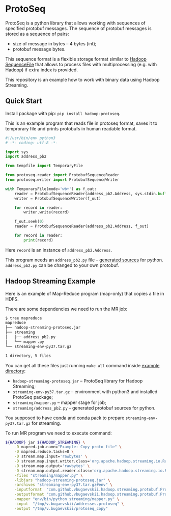 # ProtoSeq

ProtoSeq is a python library that allows working with sequences of specified protobuf messages. The sequence of protobuf messages is stored as a sequence of pairs:
* size of message in bytes – 4 bytes (int);
* protobuf message bytes.

This sequence format is a flexible storage format similar to [Hadoop SequenceFile](https://hadoop.apache.org/docs/current/api/org/apache/hadoop/io/SequenceFile.html) that allows to process files with multiprocessing (e.g. with Hadoop) if extra index is provided.

This repository is an example how to work with binary data using Hadoop Streaming.

## Quick Start

Install package with pip: `pip install hadoop-protoseq`.

This is an example program that reads file in protoseq format, saves it to temprorary file and prints protobufs in human readable format.

```python
#!/usr/bin/env python3
# -*- coding: utf-8 -*-

import sys
import address_pb2

from tempfile import TemporaryFile

from protoseq.reader import ProtobufSequenceReader
from protoseq.writer import ProtobufSequenceWriter

with TemporaryFile(mode='wb+') as f_out:
    reader = ProtobufSequenceReader(address_pb2.Address, sys.stdin.buffer)
    writer = ProtobufSequenceWriter(f_out)

    for record in reader:
        writer.write(record)

    f_out.seek(0)
    reader = ProtobufSequenceReader(address_pb2.Address, f_out)

    for record in reader:
        print(record)
```

Here `record` is an instance of `address_pb2.Address`.

This program needs an `address_pb2.py` file – [generated sources](https://developers.google.com/protocol-buffers/docs/pythontutorial#compiling-your-protocol-buffers) for python. `address_pb2.py` can be changed to your own protobuf.

## Hadoop Streaming Example

Here is an example of Map-Reduce program (map-only) that copies a file in HDFS.

There are some dependencies we need to run the MR job:

```bash
$ tree mapreduce
mapreduce
├── hadoop-streaming-protoseq.jar
├── streaming
│   ├── address_pb2.py
│   └── mapper.py
└── streaming-env-py37.tar.gz

1 directory, 5 files
``` 

You can get all these files just running `make all` command inside [example directory](examples/streaming):
* `hadoop-streaming-protoseq.jar` – ProtoSeq library for Hadoop Streaming;
* `streaming-env-py37.tar.gz` – environment with python3 and installed ProtoSeq package;
* `streaming/mapper.py` – mapper stage for job;
* `streaming/address_pb2.py` – generated protobuf sources for python.

You supposed to have [conda](https://conda.io/projects/conda/en/latest/index.html) and [conda pack](https://conda.github.io/conda-pack/) to prepare `streaming-env-py37.tar.gz` for streaming.

To run MR program we need to execute command:

```bash
${HADOOP} jar ${HADOOP_STREAMING} \
    -D mapred.job.name="Example: Copy proto file" \
    -D mapred.reduce.tasks=0 \
    -D stream.map.input='rawbytes' \
    -D stream.map.input.writer.class='org.apache.hadoop.streaming.io.RawBytesOutputReader' \
    -D stream.map.output='rawbytes' \
    -D stream.map.output.reader.class='org.apache.hadoop.streaming.io.RawBytesOutputReader' \
    -files "streaming/mapper.py" \
    -libjars "hadoop-streaming-protoseq.jar" \
    -archives "streaming-env-py37.tar.gz#env" \
    -inputformat  "com.github.vbugaevskii.hadoop.streaming.protobuf.ProtobufSequenceInputFormat" \
    -outputformat "com.github.vbugaevskii.hadoop.streaming.protobuf.ProtobufSequenceOutputFormat" \
    -mapper "env/bin/python streaming/mapper.py" \
    -input  "/tmp/v.bugaevskii/addresses.protoseq" \
    -output "/tmp/v.bugaevskii/protoseq_copy"
```

